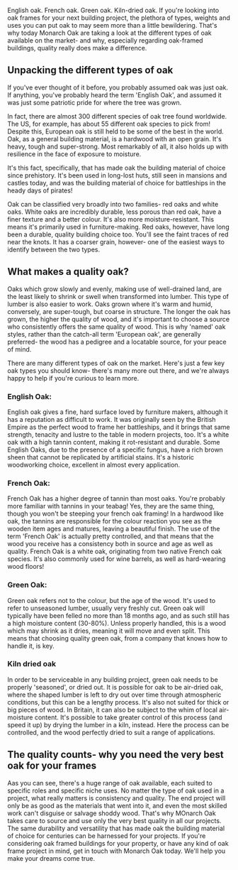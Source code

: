 English oak. French oak. Green oak. Kiln-dried oak. If you're looking into oak frames for your next building project, the plethora of types, weights and uses you can put oak to may seem more than a little bewildering. That's why today Monarch Oak are taking a look at the different types of oak available on the market- and why, especially regarding oak-framed buildings, quality really does make a difference.

## Unpacking the different types of oak

If you've ever thought of it before, you probably assumed oak was just oak. If anything, you've probably heard the term 'English Oak', and assumed it was just some patriotic pride for where the tree was grown.

In fact, there are almost 300 different species of oak tree found worldwide. The US, for example, has about 55 different oak species to pick from! Despite this, European oak is still held to be some of the best in the world. Oak, as a general building material, is a hardwood with an open grain. It's heavy, tough and super-strong. Most remarkably of all, it also holds up with resilience in the face of exposure to moisture.

It's this fact, specifically, that has made oak the building material of choice since prehistory. It's been used in long-lost huts, still seen in mansions and castles today, and was the building material of choice for battleships in the heady days of pirates!

Oak can be classified very broadly into two families- red oaks and white oaks. White oaks are incredibly durable, less porous than red oak, have a finer texture and a better colour. It's also more moisture-resistant. This means it's primarily used in furniture-making. Red oaks, however, have long been a durable, quality building choice too. You'll see the faint traces of red near the knots. It has a coarser grain, however- one of the easiest ways to identify between the two types. 

## What makes a quality oak?

Oaks which grow slowly and evenly, making use of well-drained land, are the least likely to shrink or swell when transformed into lumber. This type of lumber is also easier to work. Oaks grown where it's warm and humid, conversely, are super-tough, but coarse in structure. The longer the oak has grown, the higher the quality of wood, and it's important to choose a source who consistently offers the same quality of wood. This is why 'named' oak styles, rather than the catch-all term 'European oak', are generally preferred- the wood has a pedigree and a locatable source, for your peace of mind.

There are many different types of oak on the market. Here's just a few key oak types you should know- there's many more out there, and we're always happy to help if you're curious to learn more.

### English Oak:
English oak gives a fine, hard surface loved by furniture makers, although it has a reputation as difficult to work. It was originally seen by the British Empire as the perfect wood to frame her battleships, and it brings that same strength, tenacity and lustre to the table in modern projects, too. It's a white oak with a high tannin content, making it rot-resistant and durable. Some English Oaks, due to the presence of a specific fungus, have a rich brown sheen that cannot be replicated by artificial stains. It's a historic woodworking choice, excellent in almost every application.

### French Oak:
French Oak has a higher degree of tannin than most oaks. You're probably more familiar with tannins in your teabag! Yes, they are the same thing, though you won't be steeping your french oak framing! In a hardwood like oak, the tannins are responsible for the colour reaction you see as the wooden item ages and matures, leaving a beautiful finish. The use of the term 'French Oak' is actually pretty controlled, and that means that the wood you receive has a consistency both in source and age as well as quality. French Oak is a white oak, originating from two native French oak species. It's also commonly used for wine barrels, as well as hard-wearing wood floors!

### Green Oak:
Green oak refers not to the colour, but the age of the wood. It's used to refer to unseasoned lumber, usually very freshly cut. Green oak will typically have been felled no more than 18 months ago, and as such still has a high moisture content (30-80%). Unless properly handled, this is a wood which may shrink as it dries, meaning it will move and even split. This means that choosing quality green oak, from a company that knows how to handle it, is key. 

### Kiln dried oak
In order to be serviceable in any building project, green oak needs to be properly 'seasoned', or dried out. It is possible for oak to be air-dried oak, where the shaped lumber is left to dry out over time through atmospheric conditions, but this can be a lengthy process. It's also not suited for thick or big pieces of wood. In Britain, it can also be subject to the whim of local air-moisture content. It's possible to take greater control of this process (and speed it up) by drying the lumber in a kiln, instead. Here the process can be controlled, and the wood perfectly dried to suit a range of applications.

## The quality counts- why you need the very best oak for your frames

Aas you can see, there's a huge range of oak available, each suited to specific roles and specific niche uses. No matter the type of oak used in a project, what really matters is consistency and quality. The end project will only be as good as the materials that went into it, and even the most skilled work can't disguise or salvage shoddy wood. That's why MOnarch Oak takes care to source and use only the very best quality in all our projects.
The same durability and versatility that has made oak the building material of choice for centuries can be harnessed for your projects. If you're considering oak framed buildings for your property, or have any kind of oak frame project in mind, get in touch with Monarch Oak today. We'll help you make your dreams come true.
